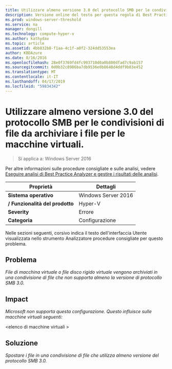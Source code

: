 ```yaml
---
title: Utilizzare almeno versione 3.0 del protocollo SMB per le condivisioni di file da archiviare i file per le macchine virtuali.
description: Versione online del testo per questa regola di Best Practices Analyzer.
ms.prod: windows-server-threshold
ms.service: na
manager: dongill
ms.technology: compute-hyper-v
ms.author: kathydav
ms.topic: article
ms.assetid: 4bb832b8-f1aa-4c1f-a0f2-324dd53553ea
author: KBDAzure
ms.date: 8/16/2016
ms.openlocfilehash: 28e0f3769fd4fc993710d0a0b800dfad7c9ab157
ms.sourcegitcommit: 0d0b32c8986ba7db9536e0b8648d4ddf9b03e452
ms.translationtype: MT
ms.contentlocale: it-IT
ms.lasthandoff: 04/17/2019
ms.locfileid: "59834342"
---
```

# <a name="use-at-least-smb-protocol-version-30-for-file-shares-that-store-files-for-virtual-machines"></a>Utilizzare almeno versione 3.0 del protocollo SMB per le condivisioni di file da archiviare i file per le macchine virtuali.

>Si applica a: Windows Server 2016

Per altre informazioni sulle procedure consigliate e sulle analisi, vedere [Eseguire analisi di Best Practice Analyzer e gestire i risultati delle analisi](https://go.microsoft.com/fwlink/p/?LinkID=223177).  
  
|Proprietà|Dettagli|  
|-|-|  
|**Sistema operativo**|Windows Server 2016|  
|**/ Funzionalità del prodotto**|Hyper-V|  
|**Severity**|Errore|  
|**Categoria**|Configurazione|  
  
Nelle sezioni seguenti, corsivo indica il testo dell'interfaccia Utente visualizzata nello strumento Analizzatore procedure consigliate per questo problema.  
  
## <a name="issue"></a>**Problema**  
*File di macchina virtuale o file disco rigido virtuale vengono archiviati in una condivisione di file che non supporta almeno la versione di protocollo SMB 3.0.*  
  
## <a name="impact"></a>**Impact**  
*Microsoft non supporta questa configurazione. Questo influisce sulle macchine virtuali seguenti:*  
  
\<elenco di macchine virtuali >  
  
## <a name="resolution"></a>**Soluzione**  
*Spostare i file in una condivisione di file che utilizza almeno versione del protocollo SMB 3.0.*  
  


